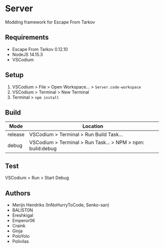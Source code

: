 # Server

Modding framework for Escape From Tarkov

## Requirements

- Escape From Tarkov 0.12.10
- NodeJS 14.15.3
- VSCodium

## Setup

1. VSCodium > File > Open Workspace... > `Server.code-workspace`
2. VSCodium > Terminal > New Terminal
3. Terminal > `npm install`

## Build

**Mode** | **Location**
-------- | ----------------------------------------------------------
release  | VSCodium > Terminal > Run Build Task...
debug    | VSCodium > Terminal > Run Task... > NPM > npm: build:debug

## Test

VSCodium > Run > Start Debug

## Authors

- Merijn Hendriks (InNoHurryToCode, Senko-san)
- BALIST0N
- Ereshkigal
- Emperor06
- Craink
- Ginja
- PoloYolo
- Polivilas
